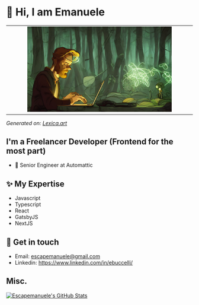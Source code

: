 # 👋  Hi, I am Emanuele

<table>
  <tr>
    <td width="10%"></td>
    <td width="80%">
      <a href="#">
        <img src="https://github.com/escapemanuele/escapemanuele/blob/master/me.jpeg" style="min-width: 100%">
      </a>
    </td>
    <td width="10%"></td>
  </tr>
</table>
<em>
 Generated on: <a href="https://lexica.art/">Lexica.art</a>
</em>

## I'm a Freelancer Developer (Frontend for the most part)

- 🔭 Senior Engineer at Automattic

## ✨ My Expertise
- Javascript
- Typescript
- React
- GatsbyJS
- NextJS

## 💌 Get in touch

- Email: escapemanuele@gmail.com
- Linkedin: https://www.linkedin.com/in/ebuccelli/

## Misc.
[![Escapemanuele's GitHub Stats](https://github-readme-stats.vercel.app/api?username=escapemanuele&show_icons=true&title_color=fff&icon_color=79ff97&text_color=9f9f9f&bg_color=151515)](https://github.com/escapemanuele)

